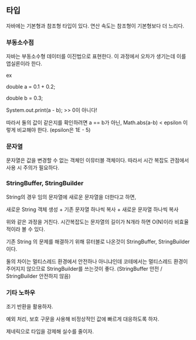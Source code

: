 ## 타입
자바에는 기본형과 참조형 타입이 있다.
연산 속도는 참조형이 기본형보다 더 느리다.

### 부동소수점
자바는 부동소수형 데이터를 이진법으로 표현한다. 이 과정에서 오차가 생기는데 이를 앱실론이라 한다.

ex

double a = 0.1 + 0.2;

double b = 0.3;

System.out.print(a - b); >> 0이 아니다!

따라서 둘의 값이 같은지를 확인하려면  a == b가 아닌, Math.abs(a-b) < epsilon 이렇게 비교해야 한다.
(epsilon은 1E - 5)

### 문자열
문자열은 값을 변경할 수 없는 객체인 이뮤터블 객체이다.
따라서 시간 복잡도 관점에서 사용 시 주의가 필요하다.

### StringBuffer, StringBuilder
String의 경우 임의 문자열에 새로운 문자열을 더한다고 하면, 

새로운 String 객체 생성 + 기존 문자열 하나씩 복사 + 새로운 문자열 하나씩 복사
 
위와 같은 과정을 거친다. 시간복잡도는 문자열의 길이가 N개라 하면 O(N)이라 비효율적이라 볼 수 있다.

기존 String 의 문제를 해결하기 위해 뮤터블로 나온것이 StringBuffer, StringBuilder이다.

둘의 차이는 멀티스레드 환경에서 안전하나 아니냐인데 코테에서는 멀티스레드 환경이 주어지지 않으므로 StringBuilder를 쓰는것이 좋다.
(StringBuffer 안전 / StringBuilder 안전하지 않음)

### 기타 노하우
조기 반환을 활용하자.

예외 처리, 보호 구문을 사용해 비정상적인 값에 빠르게 대응하도록 하자.

제네릭으로 타입을 강제해 실수를 줄이자.







